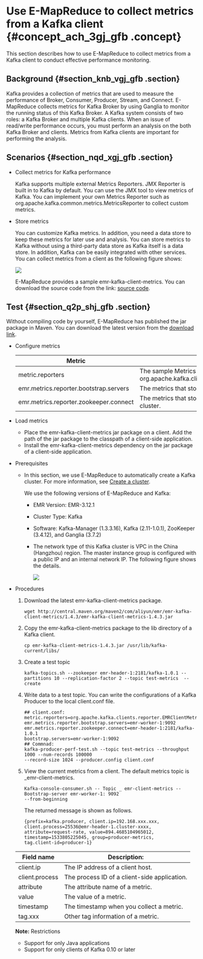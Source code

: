 # Use E-MapReduce to collect metrics from a Kafka client {#concept_ach_3gj_gfb .concept}

This section describes how to use E-MapReduce to collect metrics from a Kafka client to conduct effective performance monitoring.

## Background {#section_knb_vgj_gfb .section}

Kafka provides a collection of metrics that are used to measure the performance of Broker, Consumer, Producer, Stream, and Connect. E-MapReduce collects metrics for Kafka Broker by using Ganglia to monitor the running status of this Kafka Broker. A Kafka system consists of two roles: a Kafka Broker and multiple Kafka clients. When an issue of read/write performance occurs, you must perform an analysis on the both Kafka Broker and clients. Metrics from Kafka clients are important for performing the analysis.

## Scenarios {#section_nqd_xgj_gfb .section}

-   Collect metrics for Kafka performance

    Kafka supports multiple external Metrics Reporters. JMX Reporter is built in to Kafka by default. You can use the JMX tool to view metrics of Kafka. You can implement your own Metrics Reporter such as org.apache.kafka.common.metrics.MetricsReporter to collect custom metrics.

-   Store metrics

    You can customize Kafka metrics. In addition, you need a data store to keep these metrics for later use and analysis. You can store metrics to Kafka without using a third-party data store as Kafka itself is a data store. In addition, Kafka can be easily integrated with other services. You can collect metrics from a client as the following figure shows:

    ![](http://static-aliyun-doc.oss-cn-hangzhou.aliyuncs.com/assets/img/21764/154216140812649_en-US.png)

    E-MapReduce provides a sample emr-kafka-client-metrics. You can download the source code from the link: [source code](https://github.com/aliyun/aliyun-emapreduce-sdk/tree/master-2.x/external/emr-kafka).


## Test {#section_q2p_shj_gfb .section}

Without compiling code by yourself, E-MapReduce has published the jar package in Maven. You can download the latest version from the [download link](http://mvnrepository.com/artifact/com.aliyun.emr/emr-kafka-client-metrics?spm=a2c4e.11153940.blogcont624050.20.24d04bcauktP9S).

-   Configure metrics

    |Metric|Description|
    |------|-----------|
    |metric.reporters|The sample Metrics Reporter: org.apache.kafka.clients.reporter.EMRClientMetricsReporter|
    |emr.metrics.reporter.bootstrap.servers|The metrics that stores bootstrap.servers of a Kafka cluster.|
    |emr.metrics.reporter.zookeeper.connect|The metrics that stores Zookeeper addresses of a Kafka cluster.|

-   Load metrics
    -   Place the emr-kafka-client-metrics jar package on a client. Add the path of the jar package to the classpath of a client-side application.
    -   Install the emr-kafka-client-metrics dependency on the jar package of a client-side application.
-   Prerequisites
    -   In this section, we use E-MapReduce to automatically create a Kafka cluster. For more information, see [Create a cluster](../DNemapreduce1883011/EN-US_TP_17840.dita#concept_nrp_154_y2b).

        We use the following versions of E-MapReduce and Kafka:

        -   EMR Version: EMR-3.12.1
        -   Cluster Type: Kafka
        -   Software: Kafka-Manager \(1.3.3.16\), Kafka \(2.11-1.0.1\), ZooKeeper \(3.4.12\), and Ganglia \(3.7.2\)
        -   The network type of this Kafka cluster is VPC in the China \(Hangzhou\) region. The master instance group is configured with a public IP and an internal network IP. The following figure shows the details.

            ![](http://static-aliyun-doc.oss-cn-hangzhou.aliyuncs.com/assets/img/21764/154216140812651_en-US.png)

-   Procedures

    1.  Download the latest emr-kafka-client-metrics package.

        ```
        wget http://central.maven.org/maven2/com/aliyun/emr/emr-kafka-client-metrics/1.4.3/emr-kafka-client-metrics-1.4.3.jar
        ```

    2.  Copy the emr-kafka-client-metrics package to the lib directory of a Kafka client.

        ```
        cp emr-kafka-client-metrics-1.4.3.jar /usr/lib/kafka-current/libs/
        ```

    3.  Create a test topic

        ```
        kafka-topics.sh --zookeeper emr-header-1:2181/kafka-1.0.1 --partitions 10 --replication-factor 2 --topic test-metrics  --create
        ```

    4.  Write data to a test topic. You can write the configurations of a Kafka Producer to the local client.conf file.

        ```
        ## client.conf:
        metric.reporters=org.apache.kafka.clients.reporter.EMRClientMetricsReporter
        emr.metrics.reporter.bootstrap.servers=emr-worker-1:9092
        emr.metrics.reporter.zookeeper.connect=emr-header-1:2181/kafka-1.0.1
        bootstrap.servers=emr-worker-1:9092
        ## Commnad:
        kafka-producer-perf-test.sh --topic test-metrics --throughput 1000 --num-records 100000 
        --record-size 1024 --producer.config client.conf
        ```

    5.  View the current metrics from a client. The default metrics topic is \_emr-client-metrics.

        ```
        Kafka-console-consumer.sh -- Topic _ emr-client-metrics -- Bootstrap-server emr-worker-1: 9092 
        --from-beginning
        ```

        The returned message is shown as follows.

        ```
        {prefix=kafka.producer, client.ip=192.168.xxx.xxx, client.process=25536@emr-header-1.cluster-xxxx, 
        attribute=request-rate, value=894.4685104965012, timestamp=1533805225045, group=producer-metrics, 
        tag.client-id=producer-1}
        ```

    |Field name|Description:|
    |----------|------------|
    |client.ip|The IP address of a client host.|
    |client.process|The process ID of a client-side application.|
    |attribute|The attribute name of a metric.|
    |value|The value of a metric.|
    |timestamp|The timestamp when you collect a metric.|
    |tag.xxx|Other tag information of a metric.|

    **Note:** Restrictions

    -   Support for only Java applications
    -   Support for only clients of Kafka 0.10 or later

